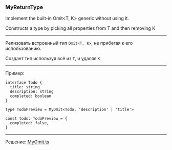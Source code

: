 ### MyReturnType

Implement the built-in Omit<T, K> generic without using it.

Constructs a type by picking all properties from T and then removing K

---

Релизовать встроенный тип `Omit<T, K>`, не прибегая к его использованию.

Создает тип используя всё из `T`, и удаляя `K`

---

Пример:

```
interface Todo {
  title: string
  description: string
  completed: boolean
}

type TodoPreview = MyOmit<Todo, 'description' | 'title'>

const todo: TodoPreview = {
  completed: false,
}
```

---

Решение: [MyOmit.ts](./MyOmit.ts)
